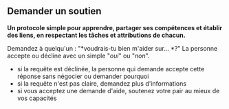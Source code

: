 ## Demander un soutien

<summary>
<strong>Un protocole simple pour apprendre, partager ses compétences et établir des liens, en respectant les tâches et attributions de chacun.</strong>
</summary>

Demandez à quelqu'un : "*voudrais-tu bien m'aider sur... *?" La personne accepte ou décline avec un simple "*oui*" ou "*non*".

- si la requête est déclinée, la personne qui demande accepte cette réponse sans négocier ou demander pourquoi
- si la requête n'est pas claire, demandez plus d'informations
- si vous acceptez une demande d'aide, soutenez votre pair au mieux de vos capacités